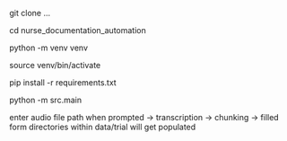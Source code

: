 git clone ...

cd nurse_documentation_automation

python -m venv venv

source venv/bin/activate

pip install -r requirements.txt

python -m src.main

enter audio file path when prompted -> transcription -> chunking -> filled form directories within data/trial will get populated

